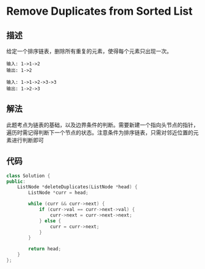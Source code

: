 # Remove Duplicates from Sorted List

## 描述

给定一个排序链表，删除所有重复的元素，使得每个元素只出现一次。

```
输入: 1->1->2
输出: 1->2
```
```
输入: 1->1->2->3->3
输出: 1->2->3
```

## 解法

此题考点为链表的基础，以及边界条件的判断。需要新建一个指向头节点的指针，遍历时需记得判断下一个节点的状态。注意条件为排序链表，只需对邻近位置的元素进行判断即可

## 代码

```cpp
class Solution {
public:
    ListNode *deleteDuplicates(ListNode *head) {
        ListNode *curr = head;

        while (curr && curr->next) {
            if (curr->val == curr->next->val) {
                curr->next = curr->next->next;
            } else {
                curr = curr->next;
            }
        }

        return head;
    }
};
```
